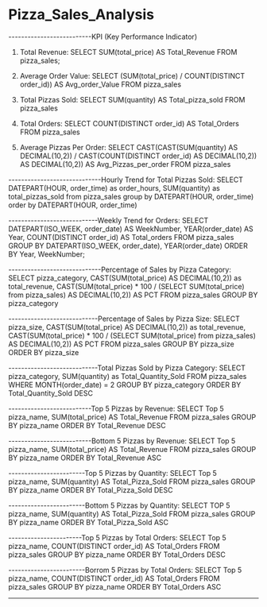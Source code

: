 # Pizza_Sales_Analysis

--------------------------KPI (Key Performance Indicator)
1. Total Revenue:
SELECT SUM(total_price) AS Total_Revenue FROM pizza_sales;
 
2. Average Order Value:
SELECT (SUM(total_price) / COUNT(DISTINCT order_id)) AS Avg_order_Value FROM pizza_sales
 
3. Total Pizzas Sold:
SELECT SUM(quantity) AS Total_pizza_sold FROM pizza_sales
 
4. Total Orders:
SELECT COUNT(DISTINCT order_id) AS Total_Orders FROM pizza_sales
 
5. Average Pizzas Per Order:
SELECT CAST(CAST(SUM(quantity) AS DECIMAL(10,2)) / 
CAST(COUNT(DISTINCT order_id) AS DECIMAL(10,2)) AS DECIMAL(10,2))
AS Avg_Pizzas_per_order
FROM pizza_sales

-----------------------------Hourly Trend for Total Pizzas Sold:
SELECT DATEPART(HOUR, order_time) as order_hours, SUM(quantity) as total_pizzas_sold
from pizza_sales
group by DATEPART(HOUR, order_time)
order by DATEPART(HOUR, order_time)

 ----------------------------Weekly Trend for Orders:
SELECT 
    DATEPART(ISO_WEEK, order_date) AS WeekNumber,
    YEAR(order_date) AS Year,
    COUNT(DISTINCT order_id) AS Total_orders
FROM 
    pizza_sales
GROUP BY 
    DATEPART(ISO_WEEK, order_date),
    YEAR(order_date)
ORDER BY 
    Year, WeekNumber;

-----------------------------Percentage of Sales by Pizza Category:
SELECT pizza_category, CAST(SUM(total_price) AS DECIMAL(10,2)) as total_revenue,
CAST(SUM(total_price) * 100 / (SELECT SUM(total_price) from pizza_sales) AS DECIMAL(10,2)) AS PCT
FROM pizza_sales
GROUP BY pizza_category

----------------------------Percentage of Sales by Pizza Size:
SELECT pizza_size, CAST(SUM(total_price) AS DECIMAL(10,2)) as total_revenue,
CAST(SUM(total_price) * 100 / (SELECT SUM(total_price) from pizza_sales) AS DECIMAL(10,2)) AS PCT
FROM pizza_sales
GROUP BY pizza_size
ORDER BY pizza_size

----------------------------Total Pizzas Sold by Pizza Category:
SELECT pizza_category, SUM(quantity) as Total_Quantity_Sold
FROM pizza_sales
WHERE MONTH(order_date) = 2
GROUP BY pizza_category
ORDER BY Total_Quantity_Sold DESC

--------------------------Top 5 Pizzas by Revenue:
SELECT Top 5 pizza_name, SUM(total_price) AS Total_Revenue
FROM pizza_sales
GROUP BY pizza_name
ORDER BY Total_Revenue DESC

--------------------------Bottom 5 Pizzas by Revenue:
SELECT Top 5 pizza_name, SUM(total_price) AS Total_Revenue
FROM pizza_sales
GROUP BY pizza_name
ORDER BY Total_Revenue ASC

------------------------Top 5 Pizzas by Quantity:
SELECT Top 5 pizza_name, SUM(quantity) AS Total_Pizza_Sold
FROM pizza_sales
GROUP BY pizza_name
ORDER BY Total_Pizza_Sold DESC

------------------------Bottom 5 Pizzas by Quantity:
SELECT TOP 5 pizza_name, SUM(quantity) AS Total_Pizza_Sold
FROM pizza_sales
GROUP BY pizza_name
ORDER BY Total_Pizza_Sold ASC


-----------------------Top 5 Pizzas by Total Orders:
SELECT Top 5 pizza_name, COUNT(DISTINCT order_id) AS Total_Orders
FROM pizza_sales
GROUP BY pizza_name
ORDER BY Total_Orders DESC

------------------------Borrom 5 Pizzas by Total Orders:
SELECT Top 5 pizza_name, COUNT(DISTINCT order_id) AS Total_Orders
FROM pizza_sales
GROUP BY pizza_name
ORDER BY Total_Orders ASC

----------------------------------------------------------------------------------------






